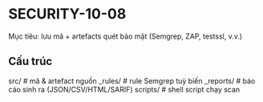 # SECURITY-10-08

Mục tiêu: lưu mã + artefacts quét bảo mật (Semgrep, ZAP, testssl, v.v.)
## Cấu trúc
src/                 # mã & artefact nguồn
_rules/              # rule Semgrep tuỳ biến
_reports/            # báo cáo sinh ra (JSON/CSV/HTML/SARIF)
scripts/             # shell script chạy scan
